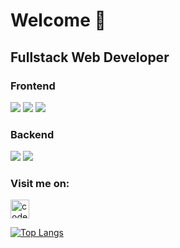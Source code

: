 # Welcome :wave:
## Fullstack Web Developer

### Frontend
![](https://img.shields.io/badge/HTML5%26CSS3-brightgreen) ![](https://img.shields.io/badge/-JavaScript-green) ![](https://img.shields.io/badge/-React.js-lightgrey)

### Backend
![](https://img.shields.io/badge/-.NET%20Core-blueviolet) ![](https://img.shields.io/badge/-Firebase-orange)

### Visit me on:
[<img align="center" alt="codeSTACKr | LinkedIn" width="30px" src="https://external-content.duckduckgo.com/iu/?u=https%3A%2F%2Ftse1.mm.bing.net%2Fth%3Fid%3DOIP.S0dfs_VLPjXaoEKV7EjfTAAAAA%26pid%3DApi&f=1" />][linkedin]

[linkedin]:https://www.linkedin.com/in/kristina91jovanovic11/

[![Top Langs](https://github-readme-stats.vercel.app/api/top-langs/?username=Kristina&layout=compact&theme=dark)](https://github.com/anuraghazra/github-readme-stats)
